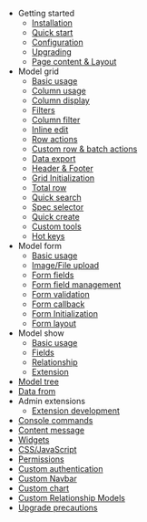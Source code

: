 - Getting started
  - [Installation](docs/installation.md)
  - [Quick start](docs/quick-start.md)
  - [Configuration](docs/configuration.md)
  - [Upgrading](docs/updating.md)
  - [Page content & Layout](docs/content-layout.md)
- Model grid
  - [Basic usage](docs/model-grid.md)
  - [Column usage](docs/model-grid-column.md)
  - [Column display](docs/model-grid-column-display.md)
  - [Filters](docs/model-grid-filters.md)
  - [Column filter](docs/model-grid-column-filter.md)
  - [Inline edit](docs/model-grid-inline-edit.md)
  - [Row actions](docs/model-grid-actions.md)
  - [Custom row & batch actions](docs/model-grid-custom-actions.md)
  - [Data export](docs/model-grid-export.md)
  - [Header & Footer](docs/model-grid-header-footer.md)
  - [Grid Initialization](docs/model-grid-init.md)
  - [Total row](docs/model-grid-total-row.md)
  - [Quick search](docs/model-grid-quick-search.md)
  - [Spec selector](docs/model-grid-spec-selector.md)
  - [Quick create](docs/model-grid-quick-create.md)
  - [Custom tools](docs/model-grid-custom-tools.md)
  - [Hot keys](docs/model-grid-hotkeys.md)
- Model form
  - [Basic usage](docs/model-form.md)
  - [Image/File upload](docs/model-form-upload.md)
  - [Form fields](docs/model-form-fields.md)
  - [Form field management](docs/model-form-field-management.md)
  - [Form validation](docs/model-form-validation.md)
  - [Form callback](docs/model-form-callback.md)
  - [Form Initialization](docs/model-form-init.md)
  - [Form layout](docs/model-form-layout.md)
- Model show
  - [Basic usage](docs/model-show.md)
  - [Fields](docs/model-show-fields.md)
  - [Relationship](docs/model-show-relationship.md)
  - [Extension](docs/model-show-extension.md)
- [Model tree](docs/model-tree.md)
- [Data from](docs/data-form.md)
- Admin extensions
  - [Extension development](docs/extension-development.md)
- [Console commands](docs/commands.md)
- [Content message](docs/content-message.md)
- [Widgets](docs/widgets.md)
- [CSS/JavaScript](docs/frontend.md)
- [Permissions](docs/permission.md)
- [Custom authentication](docs/custom-authentication.md)
- [Custom Navbar](docs/custom-navbar.md)
- [Custom chart](docs/custom-chart.md)
- [Custom Relationship Models](docs/deep-relationship.md)
- [Upgrade precautions](docs/upgrade.md)
